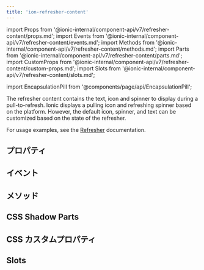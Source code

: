 ```yaml
---
title: 'ion-refresher-content'
---
```


import Props from '@ionic-internal/component-api/v7/refresher-content/props.md';
import Events from '@ionic-internal/component-api/v7/refresher-content/events.md';
import Methods from '@ionic-internal/component-api/v7/refresher-content/methods.md';
import Parts from '@ionic-internal/component-api/v7/refresher-content/parts.md';
import CustomProps from '@ionic-internal/component-api/v7/refresher-content/custom-props.md';
import Slots from '@ionic-internal/component-api/v7/refresher-content/slots.md';

import EncapsulationPill from '@components/page/api/EncapsulationPill';

The refresher content contains the text, icon and spinner to display during a pull-to-refresh. Ionic displays a pulling icon and refreshing spinner based on the platform. However, the default icon, spinner, and text can be customized based on the state of the refresher.

For usage examples, see the [Refresher](/docs/api/refresher) documentation.

## プロパティ

<Props />

## イベント

<Events />

## メソッド

<Methods />

## CSS Shadow Parts

<Parts />

## CSS カスタムプロパティ

<CustomProps />

## Slots

<Slots />
